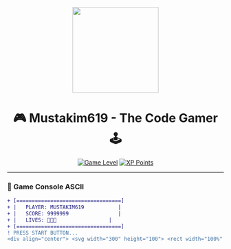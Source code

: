 <!-- Header dengan animasi -->
<div align="center">
  <img src="https://media.giphy.com/media/3o7abKhOpu0NwenH3O/giphy.gif" width="200">

  # 🎮 Mustakim619 - The Code Gamer 🕹️
  
  [![Game Level](https://img.shields.io/badge/Level-99-success?style=for-the-badge&logo=gamejolt)](https://github.com/Mustakim619)
  [![XP Points](https://img.shields.io/badge/XP-1.2M-ff69b4?style=for-the-badge)](https://github.com/Mustakim619)
</div>

---

### 🎯 Game Console ASCII
<!-- Animasi game sederhana -->
```diff
+ [==================================]
+ |   PLAYER: MUSTAKIM619           |
+ |   SCORE: 9999999                |
+ |   LIVES: 🧡🧡🧡                 |
+ [==================================]
! PRESS START BUTTON...
<div align="center"> <svg width="300" height="100"> <rect width="100%" height="100%" fill="#000"/> <circle cx="50" cy="50" r="20" fill="#ff0000"> <animate attributeName="cx" from="50" to="250" dur="1.5s" repeatCount="indefinite"/> </circle> </svg> </div> ```
